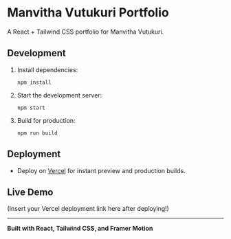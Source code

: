 # Manvitha Vutukuri Portfolio

A React + Tailwind CSS portfolio for Manvitha Vutukuri.

## Development

1. Install dependencies:
   ```
   npm install
   ```

2. Start the development server:
   ```
   npm start
   ```

3. Build for production:
   ```
   npm run build
   ```

## Deployment

- Deploy on [Vercel](https://vercel.com/) for instant preview and production builds.

## Live Demo

(Insert your Vercel deployment link here after deploying!)

---

**Built with React, Tailwind CSS, and Framer Motion**
